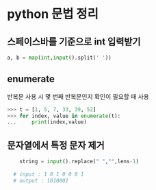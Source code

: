 # python 문법 정리

## 스페이스바를 기준으로 int 입력받기

~~~python
a, b = map(int,input().split(' '))
~~~



## enumerate

반복문 사용 시 몇 번째 반복문인지 확인이 필요할 때 사용

~~~python
>>> t = [1, 5, 7, 33, 39, 52]
>>> for index, value in enumerate(t):
...     print(index,value)
~~~



## 문자열에서 특정 문자 제거

~~~python
    string = input().replace(" ","",lens-1)
  
  # input : 1 0 1 0 0 0 1
  # output : 1010001
~~~

